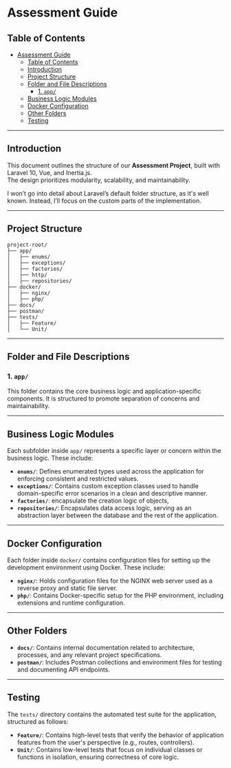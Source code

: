 # Assessment Guide

## Table of Contents

- [Assessment Guide](#assessment-guide)
  - [Table of Contents](#table-of-contents)
  - [Introduction](#introduction)
  - [Project Structure](#project-structure)
  - [Folder and File Descriptions](#folder-and-file-descriptions)
    - [1. `app/`](#1-app)
  - [Business Logic Modules](#business-logic-modules)
  - [Docker Configuration](#docker-configuration)
  - [Other Folders](#other-folders)
  - [Testing](#testing)

---

## Introduction

This document outlines the structure of our **Assessment Project**, built with Laravel 10, Vue, and Inertia.js.  
The design prioritizes modularity, scalability, and maintainability.

I won’t go into detail about Laravel’s default folder structure, as it's well known. Instead, I’ll focus on the custom parts of the implementation.

---

## Project Structure

```
project-root/
├── app/
│   ├── enums/
│   ├── exceptions/
│   ├── factories/
│   ├── http/
│   ├── repositories/
├── docker/
│   ├── nginx/
│   ├── php/
├── docs/
├── postman/
├── tests/
│   ├── Feature/
│   └── Unit/
```

---
## Folder and File Descriptions

### 1. `app/`

This folder contains the core business logic and application-specific components. It is structured to promote separation of concerns and maintainability.

---

## Business Logic Modules

Each subfolder inside `app/` represents a specific layer or concern within the business logic. These include:

- **`enums/`**: Defines enumerated types used across the application for enforcing consistent and restricted values.
- **`exceptions/`**: Contains custom exception classes used to handle domain-specific error scenarios in a clean and descriptive manner.
- **`factories/`**: encapsulate the creation logic of objects, 
- **`repositories/`**: Encapsulates data access logic, serving as an abstraction layer between the database and the rest of the application.

---

## Docker Configuration

Each folder inside `docker/` contains configuration files for setting up the development environment using Docker. These include:

- **`nginx/`**: Holds configuration files for the NGINX web server used as a reverse proxy and static file server.
- **`php/`**: Contains Docker-specific setup for the PHP environment, including extensions and runtime configuration.

---

## Other Folders

- **`docs/`**: Contains internal documentation related to architecture, processes, and any relevant project specifications.
- **`postman/`**: Includes Postman collections and environment files for testing and documenting API endpoints.

---

## Testing

The `tests/` directory contains the automated test suite for the application, structured as follows:

- **`Feature/`**: Contains high-level tests that verify the behavior of application features from the user's perspective (e.g., routes, controllers).
- **`Unit/`**: Contains low-level tests that focus on individual classes or functions in isolation, ensuring correctness of core logic.
